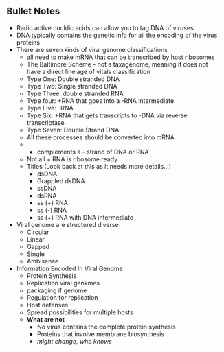 ## Bullet Notes
- Radio active nucldic  acids can allow you to tag DNA of viruses
- DNA typically contains the genetic info for all the encoding of the virus proteins
- There are seven kinds of viral genome classifications 
    - all need to make mRNA that can be transcribed by host ribosomes
    - The Baltimore Scheme - not a taxagenome, meaning it does not have a direct lineiage of vitals classification 
    - Type One: Double stranded DNA
    - Type Two: Single stranded DNA
    - Type Three: double stranded RNA
    - Type four: +RNA that goes into a -RNA intermediate 
    - Type Five: -RNA
    - Type Six: +RNA that gets transcripts to -DNA via reverse transcriptase 
    - Type Seven: Double Strand DNA
    - All these processes should be converted into mRNA
    - + complements a - strand of DNA or RNA
    - Not all + RNA is ribosome ready
    - Titles (Look back at this as it needs more details...)
        - dsDNA
        - Grappled dsDNA
        - ssDNA
        - dsRNA
        - ss (+) RNA
        - ss (-) RNA
        - ss (+) RNA with DNA intermediate 
- Viral genome are structured diverse 
    - Circular 
    - Linear
    - Gapped
    - Single
    - Ambisense 
- Information Encoded In Viral Genome
    - Protein Synthesis 
    - Replication viral genkmes
    - packaging if genome
    - Regulation for replication 
    - Host defenses
    - Spread possibilities for multiple hosts
    - **What are not**
        - No virus contains the complete protein synthesis 
        - Proteins that involve membrane biosynthesis 
        - *might change, who knows*
